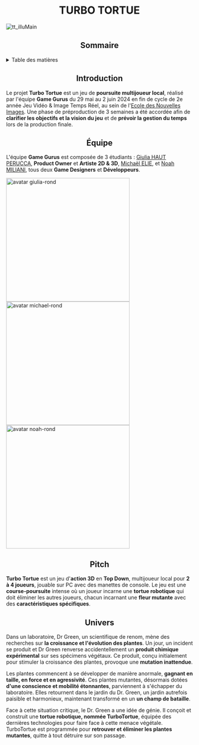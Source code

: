 <h1 align="center">
  <strong>TURBO TORTUE</strong>
</h1>

![tt_illuMain](https://github.com/user-attachments/assets/13732990-d58f-44d7-84d1-bc986e10a5e0)

<h2 align="center">
  <strong>Sommaire</strong>
</h2>

<details>
  <summary>Table des matières</summary>
  <ol>
    <li>
      <a href="#introduction">Introduction</a>
    </li>
    <li>
      <a href="#équipe">Équipe</a>
    </li>
    <li>
      <a href="#pitch">Pitch</a>
    </li>
        <li>
      <a href="#univers">Univers</a>
    </li>
  </ol>
</details>

<h2 id="introduction" align="center">
  <strong>Introduction</strong>  
</h2>
<p>
  Le projet <strong>Turbo Tortue</strong> est un jeu de <strong>poursuite multijoueur local</strong>, réalisé par l'équipe <strong>Game Gurus</strong> du 29 mai au 2 juin 2024 en fin de cycle de 2e année Jeu Vidéo & Image Temps Réel, au sein de l'<a href="https://github.com/Ecole-des-Nouvelles-Images">Ecole des Nouvelles Images</a>. Une phase de préproduction de 3 semaines a été accordée afin de <strong>clarifier les objectifs et la vision du jeu</strong> et de <strong>prévoir la gestion du temps</strong> lors de la production finale.
</p>

<h2 id="équipe" align="center">
  <strong>Équipe</strong>
</h2>
<p>
  L'équipe <strong>Game Gurus</strong> est composée de 3 étudiants : <a href="https://github.com/GiuPH">Giulia HAUT PERUCCA</a>, <strong>Product Owner</strong> et <strong>Artiste 2D & 3D</strong>, <a href="https://github.com/Michael-elie">Michaël ELIE</a>, et <a href="https://github.com/NoahMil">Noah MILIANI</a>, tous deux <strong>Game Designers</strong> et <strong>Développeurs</strong>.
</p>

<a href="https://github.com/GiuPH">
  <img src="https://github.com/user-attachments/assets/4bf9078f-1b46-422f-82e4-2f9525755cc3" width="333px" alt="avatar giulia-rond">
</a>
<a href="https://github.com/Michael-elie">
  <img src="https://github.com/user-attachments/assets/501d8a9a-d5c5-4e7b-8321-08c1dc5233c8" width="333px" alt="avatar michael-rond">
</a>
<a href="https://github.com/NoahMil">
  <img src="https://github.com/user-attachments/assets/2a66cfb4-db97-4eb6-b8aa-197e4ca7ca6a" width="333px" alt="avatar noah-rond">
</a>

<h2 id="pitch" align="center">
  <strong>Pitch</strong>  
</h2>
<p>
  <strong>Turbo Tortue</strong> est un jeu d'<strong>action 3D</strong> en <strong>Top Down</strong>, multijoueur local pour <strong>2 à 4 joueurs</strong>, jouable sur PC avec des manettes de console. Le jeu est une <strong>course-poursuite</strong> intense où un joueur incarne une <strong>tortue robotique</strong> qui doit éliminer les autres joueurs, chacun incarnant une <strong>fleur mutante</strong> avec des <strong>caractéristiques spécifiques</strong>.
</p>

<h2 id="univers" align="center">
  <strong>Univers</strong>
</h2>
<p>
  Dans un laboratoire, Dr Green, un scientifique de renom, mène des recherches sur <strong>la croissance et l'évolution des plantes</strong>. Un jour, un incident se produit et Dr Green renverse accidentellement un <strong>produit chimique expérimental</strong> sur ses spécimens végétaux. Ce produit, conçu initialement pour stimuler la croissance des plantes, provoque une <strong> mutation inattendue</strong>. <br>
  
  Les plantes commencent à se développer de manière anormale, <strong> gagnant en taille, en force et en agressivité</strong>. Ces plantes mutantes, désormais dotées <strong> d'une conscience et mobilité étonnantes</strong>, parviennent à s'échapper du laboratoire. Elles retournent dans le jardin du Dr. Green, un jardin autrefois paisible et harmonieux, maintenant transformé en un <strong> un champ de bataille</strong>. <br>
  
  Face à cette situation critique, le Dr. Green a une idée de génie. Il conçoit et construit une <strong>tortue robotique, nommée TurboTortue</strong>, équipée des dernières technologies pour faire face à cette menace végétale. TurboTortue est programmée pour <strong>retrouver et éliminer les plantes mutantes</strong>, quitte à tout détruire sur son passage.
</p>
